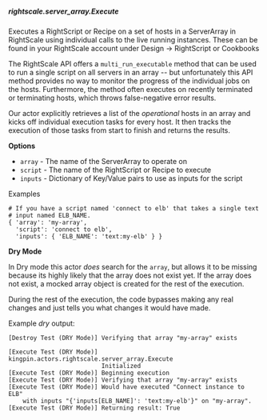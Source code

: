 ##### rightscale.server_array.Execute

Executes a RightScript or Recipe on a set of hosts in a ServerArray in
RightScale using individual calls to the live running instances. These can be
found in your RightScale account under Design -> RightScript or Cookbooks

The RightScale API offers a `multi_run_executable` method that can be used
to run a single script on all servers in an array -- but unfortunately this
API method provides no way to monitor the progress of the individual jobs
on the hosts. Furthermore, the method often executes on recently terminated
or terminating hosts, which throws false-negative error results.

Our actor explicitly retrieves a list of the _operational_ hosts in an array
and kicks off individual execution tasks for every host. It then tracks the
execution of those tasks from start to finish and returns the results.

**Options**

  * `array`    - The name of the ServerArray to operate on
  * `script`   - The name of the RightScript or Recipe to execute
  * `inputs`   - Dictionary of Key/Value pairs to use as inputs for the script

Examples

    # If you have a script named 'connect to elb' that takes a single text
    # input named ELB_NAME.
    { 'array': 'my-array',
      'script': 'connect to elb',
      'inputs': { 'ELB_NAME': 'text:my-elb' } }

**Dry Mode**

In Dry mode this actor _does_ search for the `array`, but allows it to be
missing because its highly likely that the array does not exist yet. If the
array does not exist, a mocked array object is created for the rest of the
execution.

During the rest of the execution, the code bypasses making any real changes
and just tells you what changes it would have made.

Example _dry_ output:

    [Destroy Test (DRY Mode)] Verifying that array "my-array" exists

    [Execute Test (DRY Mode)] kingpin.actors.rightscale.server_array.Execute
                              Initialized
    [Execute Test (DRY Mode)] Beginning execution
    [Execute Test (DRY Mode)] Verifying that array "my-array" exists
    [Execute Test (DRY Mode)] Would have executed "Connect instance to ELB"
        with inputs "{'inputs[ELB_NAME]': 'text:my-elb'}" on "my-array".
    [Execute Test (DRY Mode)] Returning result: True
